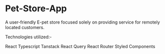 # Pet-Store-App
A user-friendly E-pet store focused solely on providing service for remotely located customers.

Technologies utilized:-

React
Typescript
Tanstack React Query
React Router
Styled Components

